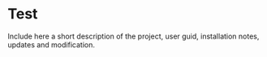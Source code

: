 # Test
Include here a short description of the project, user guid, installation notes, updates and modification.
